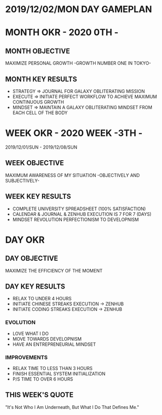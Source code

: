 # 2019/12/02/MON DAY GAMEPLAN

# MONTH OKR - 2020 0TH -

## MONTH OBJECTIVE

MAXIMIZE PERSONAL GROWTH -GROWTH NUMBER ONE IN TOKYO-

## MONTH KEY RESULTS

- STRATEGY => JOURNAL FOR GALAXY OBLITERATING MISSION
- EXECUTE => INITIATE PERFECT WORKFLOW TO ACHIEVE MAXIMUM CONTINUOUS GROWTH
- MINDSET => MAINTAIN A GALAXY OBLITERATING MINDSET FROM EACH CELL OF THE BODY

# WEEK OKR - 2020 WEEK -3TH -

2019/12/01/SUN - 2019/12/08/SUN

## WEEK OBJECTIVE

MAXIMUM AWARENESS OF MY SITUATION -OBJECTIVELY AND SUBJECTIVELY-

## WEEK KEY RESULTS

- COMPLETE UNIVERSITY SPREADSHEET (100% SATISFACTION)
- CALENDAR & JOURNAL & ZENHUB EXECUTION IS 7 FOR 7 (DAYS)
- MINDSET REVOLUTION PERFECTIONISM TO DEVELOPNISM

# DAY OKR

## DAY OBJECTIVE

MAXIMIZE THE EFFICIENCY OF THE MOMENT

## DAY KEY RESULTS

- RELAX TO UNDER 4 HOURS
- INITIATE CHINESE STREAKS EXECUTION -> ZENHUB
- INITIATE CODING STREAKS EXECUTION -> ZENHUB

### EVOLUTION

- LOVE WHAT I DO
- MOVE TOWARDS DEVELOPNISM
- HAVE AN ENTREPRENEURIAL MINDSET

### IMPROVEMENTS

- RELAX TIME TO LESS THAN 3 HOURS
- FINISH ESSENTIAL SYSTEM INITIALIZATION
- P/S TIME TO OVER 6 HOURS

## THIS WEEK'S QUOTE

"It's Not Who I Am Underneath, But What I Do That Defines Me."
